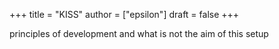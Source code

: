 +++
title = "KISS"
author = ["epsilon"]
draft = false
+++

principles of development and what is not the aim of this setup

